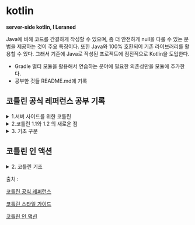 # kotlin

**server-side kotlin, I Leraned**

Java에 비해 코드를 간결하게 작성할 수 있으며, 좀 더 안전하게 null을 다룰 수 있는 문법을 제공하는 것이 주요 특징이다. 또한 Java와 100% 호환되어 기존 라이브러리를 활용할 수 있다. 그래서 기존에
Java로 작성된 프로젝트에 점진적으로 Kotlin을 도입한다.

- Gradle 멀티 모듈을 활용해서 연습하는 분야에 필요한 의존성만을 모듈에 추가한다.
- 공부한 것들 README.md에 기록

## 코틀린 공식 레퍼런스 공부 기록

<details>
  <summary>1.서버 사이드를 위한 코틀린</summary>
  <div markdown="1">

### 서버 사이드를 위한 코틀린

코틀린을 사용하면 간결하고 표현력있는 코드를 작성할 수 있다. 또한 기존의 자바 기반 기술 스택과 호환성을 완벽하게 유지하며 학습이 어렵지 않기에 서버 어플리케이션 개발에 매우 적합하다.

- 표현력 : 코틀린은 타입에 안전한 빌더 나 위임 프로퍼티 와 같은 혁신적인 언어 특징을 제공하며, 이를 통해 강력하고 사용하기 쉬운 추상화를 만들 수 있다.
- 확장성 : 코틀린이 지원하는 코루틴 은 적정 수준의 하드웨어 수준에서 대량의 클라이언트를 처리할 수 있는 확장성있는 서버 어플리케이션을 구축할 수 있게 해준다.
- 상호운용성 : 코틀린은 모든 자바 기반 프레임워크와 완전히 호환되므로 익숙한 기술 스택을 유지하면서 최신 언어의 장점을 누릴 수 있다.
- 마이그레이션 : 코틀린은 코드베이스를 자바에서 코틀린으로 단계적이면서 점진적으로 이전할 수 있도록 지원한다. 자바로 작성한 시스템을 유지하면서 신규 코드를 코틀린으로 작성할 수 있다.
- 도구 : IDE를 위한 코틀린 지원이 대체로 훌륭하며, 인텔리J IDEA Ultimate는 플러그인으로 프레임워크에 특화된 도구(예, 스프링을 위한 도구)를 제공한다.
- 학습 곡선 : 자바 개발자는 쉽게 코틀린을 시작할 수 있다. 코틀린 플러그인에 포함된 자바-코틀린 자동 변환기로 시작할 때 도움을 받을 수 있다. 코틀린 콘 은 대화식으 로 구성된 연습을 통해 언어의 핵심 특징을
  익힐 수 있는 가이드를 제공한다.

### 코틀린을 지원하는 서버 개발 프레임워크

- 스프링 은 5.0 버전부터 더 간결한 API 를 제공하기 위해 코틀린 언어 특징을 사용한다. 온라인 프로젝트 생성기 를 사용하면 신규 코틀린 프로젝트를 빠르게 생성할 수 있다.
- Vert.x 는 JVM에서 동작하는 리액티브 웹 어플리케이션을 만들기 위한 프레임워크로 완전한 문서 를 포함한 코틀린 전용 모듈을 제공한다.
- Ktor 은 JetBrains가 만든 코틀린-네이티브 웹 프레임워크이다. 이 프레임워크는 높은 확장성과 사용하기 쉽고 관용적인 API를 제공하기 위해 코루틴을 사용한다.
- kotlinx.html 은 웹 어플리케이션에서 HTML을 만들 때 사용할 수 있는 DSL이다. JSP나 FreeMarker와 같은 전통적인 템플릿 시스템에 대한 대안으로 사용한다.
- JDBC를 통한 직접 접근 외에 JPA, 자바 드라이버를 통한 NoSQL 데이터베이스 사용 등의 영속성 기술을 사용할 수 있다. JPA의 경우 kotlin-jpa 컴파일러 플러그인 을 사용하면 코틀린으로 컴파일한
  클래스를 프레임워크의 요구에 맞출 수 있다

### 코틀린 서버 사이드 어플리케이션 배포

- 아마존 웹 서비스, 구글 클라우드 플랫폼 등 자바 웹 어플리케이션을 지원하는 모든 호스트에 코틀린 어플리케이션을 배포할 수 있다.
- Heroku 에 코틀린 애플리케이션을 배포하려면 공식 Heroku 튜토리얼 을 따라하면 된다.
- AWS Labs는 코틀린을 사용해서 AWS Lambda 함수를 작성하는 예제 프로젝트 를 제공한다.

### 서버 사이드 코틀린 사용자

- Corda 는 주요 은행이 지원하는 오픈소스 분산 원장(ledger) 플랫픔으로, 전체를 코틀린으로 만들었다.
- JetBrains Account 는 JetBrains의 전체 라이스선 판매와 검증을 담당하는 시스템으로 100% 코틀린으로 작성했고 2015년부터 큰 문제 없이 운영에서 돌고 있다.

  </div>

</details>

<details>
  <summary>2.코틀린 1.1와 1.2 의 새로운 점</summary>
  <div markdown="1">

### 1.1 - JVM 백엔드

**자바 8 바이트코드 지원**

이제 자바 8 바이트코드 생성 옵션을 제공한다( -jvm-target 1.8 명령행 옵션이나 대응하는 앤트/메이븐/그레이들 옵션). 현재는 이 옵션이 바이트 코드의 세만틱을 변경하지 않지만(특히 인터페이스의 디폴트
메서드와 람다를 코틀린 1.0처럼 생성한다), 향후에 이를 더 사용할 계획이다

**자바 8 표준 라이브러리 지원**

이제 자바 7과 8에 추가된 새로운 JDK API를 지원하는 표준 라이브러리 버전을 따로 제공한다. 새 API에 접근하려면 표준 kotlin-stdlib 대신에 kotlin-stdlib-jre7 과
kotlin-stdlib-jre8 메이븐 아티팩트를 사용하면 된다. 이 아티팩트는 kotlin-stdlib 를 일부 확장한 것으로 의존성 전이로 kotlin-stdlib 를 포함한다.

**바이트코드의 파라미터 이름**

이제 바이트코드의 파라미터 이름 저장을 지원한다. -java-parameters 명령행 옵션을 사용해서 활성화할 수 있다.

**상수 인라인**

컴파일러는 이제 const val 프로퍼티의 값을 상수 사용 위치에 인라인한다.

**수정가능 클로저 변수**

람다에서 수정가능한 클로저 변수를 캡처하기 위해 사용한 박싱 클래스는 더 이상 volatile 필드를 갖지 않는다. 이 변화는 성능을 향상시키지만, 매우 드 물게 새로운 경쟁 조건(race condition)을
유발할 수 있다. 경쟁 조건에 영향을 받는다면 변수에 접근할 때 자신만의 동기화를 제공해야 한다.

**javax.script 지원**

코틀린은 이제 javax.script API (JSR-223)와의 통합을 지원한다. 이 API를 사용하면 런타임에 코드를 평가할 수 있다:

```kotlin
val engine = ScriptEngineManager().getEngineByExtension("kts")!!
engine.eval("val x = 3")
println(engine.eval("x + 2")) // 5를 출력
```

**kotlin.reflect.full**

자바 9 지원을 준비하기 위해 kotlin-reflect.jar 라이브러리에 있는 확장 함수와 프로퍼티를 kotlin.reflect.full 로 옮겼다. 이전 패키 지( kotlin.reflect )의 이름을
디프리케이트했고 코틀린 1.2에서는 삭제할 것이다. ( KClass 와 같은) 핵심 리플렉션 인터페이스는 kotlinreflect 가 아닌 코틀린 표준 라이브러리에 속하므로 이동에 영향을 받지 않는다.

### 1.2 - JVM 백엔드

**생성자 호출 정규화(normalization)**

1.0 버전부터 코틀린은 try-catch 식이나 인라인 함수 호출과 같은 복잡합 제어 흐름을 갖는 식을 지원했다. 그런 코드는 자바 가상 머신 스펙에 따르면 유효하다. 안타깝게도, 일부 바이트코드 처리 도구는
생성자 호출 인자에 그런 식이 위치할 때, 그런 코드를 잘 처리하지 못한다.

그런 바이트코드 처리 도구 사용자가 겪는 이런 문제를 완화하기 위해, 명령행 옵션( -Xnormalize-constructor-calls=MODE )을 추가했다. 이 옵션을 사용하면 컴파일러는 생성자에 대해 자바와
비슷한 바이트코드를 생성한다. MODE 는 다음 중 하나이다:

- disable (기본) - 코틀린 1.0 및 1.1과 같은 방법으로 바이트코드를 생성한다.
- enable - 생성자 호출에 대해 자바와 같은 바이트코드를 생성한다. 이는 클래스를 로딩하고 초기화하는 순서를 바꿀 수 있다.
- preserve-class-initialization - 생성자 호출에 대해 자바와 같은 바이트코드를 생성한다. 클래스 초기화 순서가 유지됨을 보장한다. 이 는 어플리케이션의 전체 성능에 영향을 줄 수 있다.
  여러 클래스가 복잡한 상태를 공유하고 클래스 초기화 시점에 수정하는 경우에 한해서만 사용해라.

“수동” 차선책은 호출 인자에서 직접 하위 식을 평가하는 대신, 변수에 흐름 제어를 갖는 하위 식 값을 저장하는 것이다. 이는 -Xnormalizeconstructor-calls=enable 와 유사하다.

**자바 디폴트 메서드 호출**

코틀린 1.2 이전에, JVM 1.6을 대상으로 할 때 인터페이스가 자바의 디폴트 메서드를 오버라이딩할 경우 상위 호출에 대해 Super calls to Java default methods are
deprecated in JVM target 1.6. Recompile with '-jvm-target 1.8' 경고를 발생했다. 코틀린 1.2부터는 경고 대신 에러 가 발생하며, JVM 1.8 대상으로 코드를
컴파일해야 한다.

**기존을 깨는 변경: 플랫폼 타입을 위해 x.equals(null)의 일관된 동작**

자바 기본 타입( Int! , Boolean! , Short !, Long! , Float! , Double! , Char! )에 매핑되는 플랫폼 타입에 대해 x.equals(null) 를 호출하면 x 가 null일
때 잘못된 값을 리턴한다. 코틀린 1.2부터 플랫폼 타입의 null 값에 대해 x.equals(...) 를 호출하면 NPE를 발생한다 (하지만 x == ... 는 아니다).

1.2 이전과 동일하게 동작하게 하려면, 컴파일러에 -Xno-exception-on-explicit-equals-for-boxed-null 플래그를 전달한다.

**기존을 깨는 변경: fix for platform null escaping through an inlined extension receiver**

플랫폼 타입인 null 값에 대해 호출되는 인라인 확장 함수는 리시버가 null인지 검사하지 않았고, 그래서 null이 다른 코드로 퍼지는 것을 허용했다. 코틀린 1.2는 호출 위치에서 이런 검사를 강제하며,
리시버가 null이면 익셉션을 발생한다.

이전 동작으로 바꾸려면, 컴파일러에 대체 플래그인 -Xno-receiver-assertions 를 전달한다.

  </div>
</details>

<details>
  <summary>3. 기초 구문</summary>
  <div markdown="1">

### 함수 정의

두 개의 Int 파라미터와 리턴 타입이 Int 인 함수:

```kotlin
fun sum(a: Int, b: Int): Int {
    return a + b
}
```

식 몸체(expression body)를 사용하고 리턴 타입을 추론:

```kotlin
fun sum(a: Int, b: Int) = a + b
```

의미없는 값을 리턴하는 함수:

```kotlin
fun printSum(a: Int, b: Int): Unit {
    println("sum of $a and $b is ${a + b}")
}
```

Unit 리턴 타입은 생략 가능:

```kotlin
fun printSum(a: Int, b: Int) {
    println("sum of $a and $b is ${a + b}")
}
```

### 로컬 변수 정의

한 번만 할당 가능한(읽기 전용) 로컬 변수:

```kotlin
val a: Int = 1 // 특시 할당
val b = 2 // `Int` 타입으로 추론
val c: Int // 초기화를 하지 않으면 타입 필요
c = 3 // 나중에 할당
```

### 변경가능 변수:

```kotlin
var x = 5 // `Int` 타입 추론
x += 1
```

### 문자열 템플릿 사용

```kotlin
var a = 1
// 템플릿에서 단순 이름 사용:
val s1 = "a is $a"
a = 2
// 템플릿에서 임의의 식 사용:
val s2 = "${s1.replace("is", "was")}, but now is $a"
```

### 조건 식 사용

```kotlin
fun maxOf(a: Int, b: Int): Int {
    if (a > b) {
        return a
    } else {
        return b
    }
}
```

### if 를 식으로 사용하기:

```kotlin
fun maxOf(a: Int, b: Int) = if (a > b) a else b
```

### null 가능 값 사용과 null 검사

null 값이 가능할 때 반드시 레퍼런스를 명시적으로 null 가능(nullable)으로 표시해야 한다.

아래 코드가 str 이 정수를 갖지 않으면 null 을 리턴한다고 할 때:

```kotlin
fun parseInt(str: String): Int? {
// ...
```

null 가능 값을 리턴하는 함수는 다음과 같이 사용한다:

```kotlin
fun printProduct(arg1: String, arg2: String) {
    val x = parseInt(arg1)
    val y = parseInt(arg2)
    // `x * y` 코드는 에러를 발생하는데, 이유는 null을 가질 수 있기 때문이다.
    if (x != null && y != null) {
        // null 검사 이후에 x와 y를 자동으로 null 불가로 변환
        println(x * y)
    } else {
        println("either '$arg1' or '$arg2' is not a number")
    }
}
```

또는

```kotlin
// ...
if (x == null) {
    println("Wrong number format in arg1: '$arg1'")
    return
}
if (y == null) {
    println("Wrong number format in arg2: '$arg2'")
    return
}
// null 검사 이후에 x와 y를 자동으로 null 불가로 변환
println(x * y)
```

### 타입 검사와 자동 변환 사용

is 연산자는 식이 타입의 인스턴스인지 검사한다. 불변 로컬 변수나 프로퍼티가 특정 타입인지 검사할 경우 명시적으로 타입을 변환할 필요가 없다:

```kotlin
fun getStringLength(obj: Any): Int? {
    if (obj is String) {
        // 이 블록에서는 `obj`를 자동으로 `String`으로 변환
        return obj.length
    }
    // 타입 검사 블록 밖에서 `obj`는 여전히 `Any` 타입
    return null
}
```

또는

```kotlin
fun getStringLength(obj: Any): Int? {
    if (obj !is String) return null
    // `obj`를 자동으로 `String`으로 변환
    return obj.length
}
```

또는 심지어 다음도 가능

```kotlin
fun getStringLength(obj: Any): Int? {
    // 우변의 `&&`에서 `obj`를 자동으로 `String`으로 변환
    if (obj is String && obj.length > 0) {
        return obj.length
    }
    return null
}
```

### for 루프 사용

```kotlin
val items = listOf("apple", "banana", "kiwi")
for (item in items) {
    println(item)
}
```

또는

```kotlin
val items = listOf("apple", "banana", "kiwi")
for (index in items.indices) {
    println("item at $index is ${items[index]}")
}
```

### while 루프 사용

```kotlin
val items = listOf("apple", "banana", "kiwi")
var index = 0
while (index < items.size) {
    println("item at $index is ${items[index]}")
    index++
}
```

### when 식 사용

```kotlin
fun describe(obj: Any): String =
        when (obj) {
            1 -> "One"
            "Hello" -> "Greeting"
            is Long -> "Long"
            !is String -> "Not a string"
            else -> "Unknown"
        }
```

### 범위 사용

```kotlin
val x = 10
val y = 9
if (x in 1..y + 1) {
    println("fits in range")
}
```

!in 연산자를 사용해서 숫자가 범위를 벗어나는지 검사한다:

```kotlin
val list = listOf("a", "b", "c")
if (-1 !in 0..list.lastIndex) {
    println("-1 is out of range")
}
if (list.size !in list.indices) {
    println("list size is out of valid list indices range too")
}
```

범위를 반복:

```kotlin
for (x in 1..5) {
    print(x)
}
```

또는 단순한 범위 이상:

```kotlin
for (x in 1..10 step 2) {
    print(x)
}
for (x in 9 downTo 0 step 3) {
    print(x)
}
```

### 콜렉션 사용

콜렉션에 대한 반복

```kotlin
for (item in items) {
    println(item)
}
```

in 연산자로 콜렉션이 객체를 포함하는지 검사:`

```kotlin
when {
    "orange" in items -> println("juicy")
    "apple" in items -> println("apple is fine too")
}
```

콜렉션을 걸러내고 변환하기 위해 람다 식 사용:

```kotlin
fruits
        .filter { it.startsWith("a") }
        .sortedBy { it }
        .map { it.toUpperCase() }
        .forEach { println(it) }
```

### 기본 클래스와 인스턴스 만들기:

```kotlin
val rectangle = Rectangle(5.0, 2.0) // 'new' 키워드 필요하지 않음
val triangle = Triangle(3.0, 4.0, 5.0)
```

### 이디엄

코틀린에서 종종 사용되는 이디엄을 정리했다. 선호하는 이디엄이 있다면 풀리퀘스트를 날려 기여해보자.

DTO 생성 (POJO/POCO)

```kotlin
data class Customer(val name: String, val email: String)
```

다음 기능을 가진 `Customer` 클래스를 제공한다:

- 모든 프로퍼티에 대한 getter (그리고 var 의 경우 setter)
- equals()
- hashCode()
- toString()
- copy()
- 모든 프로퍼티에 대한 component1() , component2() , …,

함수 파라미터의 기본 값

```kotlin
fun foo(a: Int = 0, b: String = "") {
    ...
}
```

리스트 필터링

```kotlin
val positives = list.filter { x -> x > 0 }
```

더 짧게 표현:

```kotlin
val positives = list.filter { it > 0 
```

스트링 삽입

```kotlin
println("Name $name")
```

인스턴스 검사

```kotlin
when (x) {
    is Foo -> ...
    is Bar -> ...
    else ->   ...
}
```

쌍으로 맵이나 목록 탐색

```kotlin
for ((k, v) in map) {
  println("$k -> $v")
}
```

k , v 대신 임의 이름을 사용할 수 있다.

범위 사용

```kotlin
for (i in 1..100) {
  ...
} // 닫힌 범위: 100 포함
for (i in 1 until 100) {
  ...
} // 반만 열린 범위: 100 미포함
for (x in 2..10 step 2) {
  ...
}
for (x in 10 downTo 1) {
  ...
}
if (x in 1..10) {
  ...
}
```

읽기 전용 리스트
```kotlin
val list = listOf("a", "b", "c")
```

읽기 전용 맵
```kotlin
val map = mapOf("a" to 1, "b" to 2, "c" to 3)
```

맵 접근
```kotlin
println(map["key"])
map["key"] = value
```

지연(lazy) 프로퍼티
```kotlin
val p: String by lazy {
// 문자열 계산
}
```

확장 함수
```kotlin
fun String.spaceToCamelCase() {
  ...
}
"Convert this to camelcase".spaceToCamelCase()
```

싱글톤 생성
```kotlin
object Resource {
  val name = "Name"
}
```

If not null 축약
```kotlin
val files = File("Test").listFiles()
println(files?.size)
```

If not null and else 축약
```kotlin
val files = File("Test").listFiles()
println(files?.size ?: "empty")
```      

  </div>
</details>


## 코틀린 인 액션

<details>
  <summary>2. 코틀린 기초</summary>
  <div markdown="1">

### 함수
```kotlin
fun max(a: Int, b: Int): Int {
return if (a > b) a else b // 블록이 본문
}
fun max2(a: Int, b: Int): Int = if (a > b) a else b // 식이 본문
fun max3(a: Int, b: Int) = if (a > b) a else b // 식이 본문이면 리턴 타입 생략 가능(타입추론)
```
- 함수 선언은 fun 키워드로 시작
- fun 다음이 함수 이름이 위치
- 함수 이름 뒤에 괄호 안에 파라미터 목록
  - 파라미터 이름과 타입은 콜론으로 구분
  - 각 파라미터는 콤마로 구분
- 본문
  - 블록이 본문인 함수 : 중괄호로 본문을 둘러쌈
  - 식이 본문이 함수 : 줄괄호 대신 등호와 식

### 변수
```kotlin
val question = "나는 누구인가?" // 타입 생략, 컴파일러가 초기화 식을 이용 유추
val answer1 = 30
val answer2: Int = 42 // 타입 지정
val answer3: Int // 초기화 식이 없으면 반드시 타입을 명시
answer3 = 42
```

### 변경 가능 변수와 변경 불가 변수
- val : 변경 불가능한 참조를 저장하는 변수. 일단 초기화하면 제대입이 불가능
  - 정확히 한 버만 초기화 실행 가능
- var : 변경 가능한 참조. 변수 타입은 고정
```kotlin
// 아래 코드 가능: message를 한 번만 초기화한다는 것을 컴파일러가 알 수 있음
val message: String
if (canPerformOperation()) {
message = "Success"
} else {
message = "Failed"
}
```

### 문자열 템플릿
```kotlin
val name = "bk"
println("Hello, $name!") // $ 뒤에 변수 사용
println("Hello, ${name}입니다.") // $ 뒤에 중괄호 사용
println("\$name의 값 = $name") // $ 자체는 \$ 탈출문자 사용
println("max(1, 2) = ${max(1, 2)}") // 중괄호 안에서 식 사용
println("args: ${if (args.isEmpty()) "empty" else args[0] }") // 식에서 큰 따옴표 사용
```
### 클래스
```kotlin
// Kotlin
class Person(val name: String) // 코틀린 클래스 기본 가시성: public
```

```java
// Java
public class Person {
    private final String name;
    
    public Person(String name) {
        this.name = name;
    }
    public String getName() {
        return name;
    }
}
```

### 프로퍼티
프로퍼티를 기본 언어 기능으로 제공하며 자바의 필드와 접근자 메서드를 완전히 대신함
```kotlin
class Person(
    val name: String, // 읽기 전용(val) 프로퍼티
    var isMarried: Boolean // 변경 가능(var) 프로퍼티
)
```
```kotlin
Person p = Person("Bob", false)
println(p.name)
println(p.isMarried)
p.isMarried = true
```

### 프로퍼티의 자바 표현
기본적으로 코틀린은 프로퍼티에 대해 다음을 생성
- 읽기 전용 프로퍼티: 비공개 필드와 필드를 읽는 공개 게터 생성
- 쓸 수 있는 프로퍼티: 비공개 필드와 공개 게터, 공개 세터 생성
- 프로퍼티 이름이 is로 시작할 경우
  - 프로퍼티 이름과 동일한 게터 생성: 예, isMarried())
  - is 대신에 set을 사용하는 세터 생성: 예, setMarried())
    
지원(backing) 필드: 프로퍼티의 값을 저장하기 위한 비공개 필드 

### 커스텀 접근자
```kotlin
    class Rectanble(val height: Int, val width: Int) {
        val isSquare: Boolean
            get() { // 프로퍼티 게터 선언, 블록 사용
                return height == width;
            }
        val size: Int
            get() = height * width // 식 사용
    }
```

### 소스코드 구조
- 파일의 맨 앞에 package 문 사용해서 패키지 지정
- 파일의 모든 선언(클래스, 함수, 프로퍼티 등)이 해당 패키지에 속함
- 디렉토리 구조와 패키지 구조가 일치할 필요 없음 (하지만, 패키지별로 디렉토리 구성이 나음)
- 같은 패키지에 속해 있다면 다른 파일에서 임포트 없이 정의한 선언 사용 가능
- 다른 패키지에서 사용하려면 import 키워드로 사용할 선언을 임포트
  
### enum
enum 키워드를 사용해서 열거타입 지정
```kotlin
enum class Color {
    RED, ORANGE, YELLO, BLUE, VIOLET
}
```
프로퍼티와 메서드 선언 가능 (메서드 선언시 마지막 열거 값 뒤에 세미콜론 필요)
```kotlin
enum class Color(val r: Int, val g: Int, val b: Int) {
    RED(255, 0, 0), ORANGE(255, 165, 0), YELLOW(255, 255, 0),
    BLUE(0, 0, 255), VIOLET(238, 130, 238);
  
    fun rgb() = (r * 256 + g) * 256 + b
}
println(Color.BLUE.rgb())
```

### when
자바의 switch와 유사, when은 식
- 각 분기에 break 필요 없음
```kotlin
    fun getWarmth(color: Color) =
            when (color) {
                Color.RED ‐> "warm"
                Color.ORANGE ‐> "warm"
                Color.YELLOW ‐> "warm"
                Color.BLUE ‐> "cold"
                Color.VIOLET ‐> "cold"
            }
```

여러 매치 패턴을 지정할 수 있음
```kotlin
    fun getWarmth(color: Color) =
            when (color) {
                Color.RED, Color.ORANGE, Color.YELLOW ‐> "warm"
                Color.BLUE, Color.VIOLET ‐> "cold"
            }
```

모든 분기 식에 만족하지 않으면 else 분기
```kotlin
    fun getWarmth(color: Color) =
            when (color) {
                Color.RED ‐> "very warm"
                Color.ORANGE, Color.YELLOW ‐> "warm"
                else ‐> "cold"
            }
```

### when 식은 객체의 동등성 사용
```kotlin
    fun mix(c1: Color, c2: Color) =
            when (setOf(c1, c2)) {
                setOf(RED, YELLOW) ‐> ORANGE
                setOf(YELLOW, BLUE) ‐> GREEN
                else ‐> throw Exception("Dirty color")
            }
```

### 인자 없는 when 식
```kotlin
    fun mixOpt(c1: Color, c2: Color) =
        when {
          c1 == RED && c2 == YELLOW ‐> ORANGE
          c1 == YELLOW && c2 == RED ‐> ORANGE
          c1 == YELLOW && c2 == BLUE ‐> GREEN
          else ‐> throw Exception("Dirty color")
        }
```
when에 인자가 없으려면, 각 분기의 조건이 불리언 결과를 계산하는 식이어야 함

### 스마트 캐스트
```kotlin
    fun eval(e: Expr): Int {
        if (e is Num) {
            val n = e as Num // 실제로는 필요 없음
            return n.value
        }
        if (e is Sum) { // 컴파일러가 캐스트 처리
            return eval(e.left) + eval(e.right)
        }
        throw IllegalArgumentException("Unknown exp")
    }
```

```kotlin
fun eval(e: Expr): Int {
    when (e) {
        is Num ‐> e.value // 컴파일러가 캐스트 처리
        is Sum ‐> eval(e.left) + eval(e.right)
        else ‐>
          throw IllegalArgumentException("Unknown exp")
  }
```
- is 연산자로 변수 타입 검사
- 스마트 캐스트: is 검사 뒤 컴파일러가 캐스팅 수행
  - is 검사 뒤에 변수가 바뀌지 않는 경우에 적용

### if와 when의 블록
블록의 마지막 식이 if와 when의 결과가 됨
```kotlin
fun evalWithLogging(e: Expr) : Int =
    
```



  </div>
</details>


출처 :

[코틀린 공식 레퍼런스](https://kotlinlang.org/docs/home.html)

[코틀린 스타일 가이드](https://developer.android.com/kotlin/style-guide?hl=ko)

[코틀린 인 액션](https://www.aladin.co.kr/shop/wproduct.aspx?ItemId=120267010)